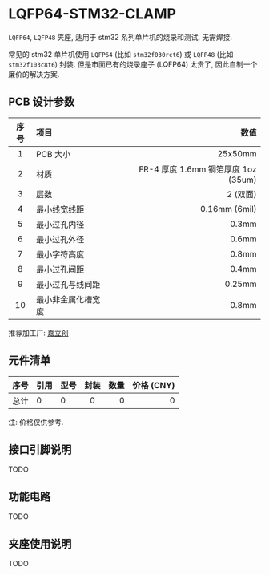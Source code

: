 # LQFP64-STM32-CLAMP

`LQFP64`, `LQFP48` 夹座, 适用于 stm32 系列单片机的烧录和测试, 无需焊接.

常见的 stm32 单片机使用 `LQFP64` (比如 `stm32f030rct6`) 或 `LQFP48` (比如 `stm32f103c8t6`) 封装.
但是市面已有的烧录座子 (LQFP64) 太贵了, 因此自制一个廉价的解决方案.


## PCB 设计参数

| 序号 | 项目 | 数值 |
| :--: | :-- | ---: |
| 1 | PCB 大小 | 25x50mm |
| 2 | 材质 | FR-4 厚度 1.6mm 铜箔厚度 1oz (35um) |
| 3 | 层数 | 2 (双面) |
| 4 | 最小线宽线距 | 0.16mm (6mil) |
| 5 | 最小过孔内径 | 0.3mm |
| 6 | 最小过孔外径 | 0.6mm |
| 7 | 最小字符高度 | 0.8mm |
| 8 | 最小过孔间距 | 0.4mm |
| 9 | 最小过孔与线间距 | 0.25mm |
| 10 | 最小非金属化槽宽度 | 0.8mm |

推荐加工厂: [嘉立创](https://www.jlc.com/)


## 元件清单

| 序号 | 引用 | 型号 | 封装 | 数量 | 价格 (CNY) |
| :--: | :-- | :--- | :--: | --: | ---------: |
| 总计 | 0 | 0 | 0 | 0 | 0 |

注: 价格仅供参考.


## 接口引脚说明

TODO


## 功能电路

TODO


## 夹座使用说明

TODO
